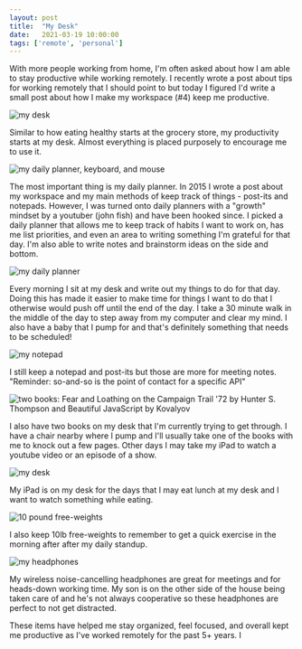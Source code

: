 ```yaml
---
layout: post
title:  "My Desk"
date:   2021-03-19 10:00:00
tags: ['remote', 'personal']
---
```


With more people working from home, I'm often asked about how I am able to stay productive while working remotely. I recently wrote a post about tips for working remotely that I should point to but today I figured I'd write a small post about how I make my workspace (#4) keep me productive.

<img src="../../../static/images/my-desk/desk.jpg" alt="my desk" class="img--responsive" />

Similar to how eating healthy starts at the grocery store, my productivity starts at my desk. Almost everything is placed purposely to encourage me to use it.

<img src="../../../static/images/my-desk/daily-planner-keyboard-mouse.jpg" alt="my daily planner, keyboard, and mouse" class="img--responsive" />

The most important thing is my daily planner. In 2015 I wrote a post about my workspace and my main methods of keep track of things - post-its and notepads. However, I was turned onto daily planners with a "growth" mindset by a youtuber (john fish) and have been hooked since. I picked a daily planner that allows me to keep track of habits I want to work on, has me list priorities, and even an area to writing something I'm grateful for that day. I'm also able to write notes and brainstorm ideas on the side and bottom. 

<img src="../../../static/images/my-desk/daily-planner.jpg" alt="my daily planner" class="img--responsive" />

Every morning I sit at my desk and write out my things to do for that day. Doing this has made it easier to make time for things I want to do that I otherwise would push off until the end of the day. I take a 30 minute walk in the middle of the day to step away from my computer and clear my mind. I also have a baby that I pump for and that's definitely something that needs to be scheduled!

<img src="../../../static/images/my-desk/notepad.jpg" alt="my notepad" class="img--responsive" />

I still keep a notepad and post-its but those are more for meeting notes. "Reminder: so-and-so is the point of contact for a specific API"

<img src="../../../static/images/my-desk/books.jpg" alt="two books: Fear and Loathing on the Campaign Trail '72 by Hunter S. Thompson and Beautiful JavaScript by Kovalyov" class="img--responsive" />

I also have two books on my desk that I'm currently trying to get through. I have a chair nearby where I pump and I'll usually take one of the books with me to knock out a few pages. Other days I may take my iPad to watch a youtube video or an episode of a show. 

<img src="../../../static/images/my-desk/desk.jpg" alt="my desk" class="img--responsive" />

My iPad is on my desk for the days that I may eat lunch at my desk and I want to watch something while eating.

<img src="../../../static/images/my-desk/weights.jpg" alt="10 pound free-weights" class="img--responsive" />

I also keep 10lb free-weights to remember to get a quick exercise in the morning after after my daily standup.

<img src="../../../static/images/my-desk/headphones.jpg" alt="my headphones" class="img--responsive" />

My wireless noise-cancelling headphones are great for meetings and for heads-down working time. My son is on the other side of the house being taken care of and he's not always cooperative so these headphones are perfect to not get distracted.

These items have helped me stay organized, feel focused, and overall kept me productive as I've worked remotely for the past 5+ years. I 